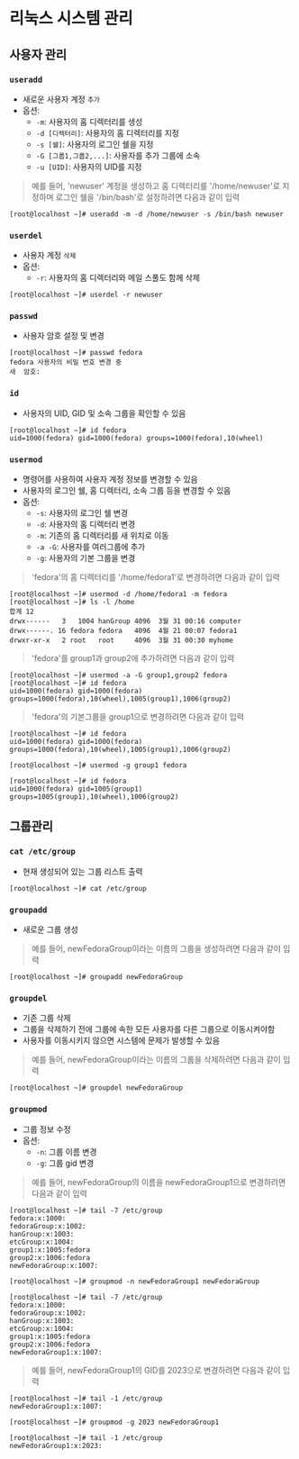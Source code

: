 # 리눅스 시스템 관리

## 사용자 관리

### `useradd`
- 새로운 사용자 계정 `추가`
- 옵션:
  - `-m`: 사용자의 홈 디렉터리를 생성
  - `-d [디렉터리]`: 사용자의 홈 디렉터리를 지정
  - `-s [쉘]`: 사용자의 로그인 쉘을 지정
  - `-G [그룹1,그룹2,...]`: 사용자를 추가 그룹에 소속
  - `-u [UID]`: 사용자의 UID를 지정

> 예를 들어, 'newuser' 계정을 생성하고 홈 디렉터리를 '/home/newuser'로 지정하며 로그인 쉘을 '/bin/bash'로 설정하려면 다음과 같이 입력
```
[root@localhost ~]# useradd -m -d /home/newuser -s /bin/bash newuser
```

### `userdel`
- 사용자 계정 `삭제`
- 옵션: 
  - `-r`: 사용자의 홈 디렉터리와 메일 스풀도 함께 삭제

```
[root@localhost ~]# userdel -r newuser
```

### `passwd`
- 사용자 암호 설정 및 변경

```
[root@localhost ~]# passwd fedora
fedora 사용자의 비밀 번호 변경 중
새  암호:
```

### `id`
- 사용자의 UID, GID 및 소속 그룹을 확인할 수 있음

```
[root@localhost ~]# id fedora
uid=1000(fedora) gid=1000(fedora) groups=1000(fedora),10(wheel)
```

### `usermod`
- 명령어를 사용하여 사용자 계정 정보를 변경할 수 있음 
- 사용자의 로그인 쉘, 홈 디렉터리, 소속 그룹 등을 변경할 수 있음
- 옵션:
  - `-s`: 사용자의 로그인 쉘 변경
  - `-d`: 사용자의 홈 디렉터리 변경
  - `-m`: 기존의 홈 디렉터리를 새 위치로 이동
  - `-a -G`: 사용자를 여러그룹에 추가
  - `-g`: 사용자의 기본 그룹을 변경


> 'fedora'의 홈 디렉터리를 '/home/fedora1'로 변경하려면 다음과 같이 입력
```
[root@localhost ~]# usermod -d /home/fedora1 -m fedora
[root@localhost ~]# ls -l /home
합계 12
drwx------   3   1004 hanGroup 4096  3월 31 00:16 computer
drwx------. 16 fedora fedora   4096  4월 21 00:07 fedora1
drwxr-xr-x   2 root   root     4096  3월 31 00:30 myhome
```

> 'fedora'를 group1과 group2에 추가하려면 다음과 같이 입력
```
[root@localhost ~]# usermod -a -G group1,group2 fedora
[root@localhost ~]# id fedora
uid=1000(fedora) gid=1000(fedora) groups=1000(fedora),10(wheel),1005(group1),1006(group2)
```

> 'fedora'의 기본그룹을 group1으로 변경하려면 다음과 같이 입력
```
[root@localhost ~]# id fedora
uid=1000(fedora) gid=1000(fedora) groups=1000(fedora),10(wheel),1005(group1),1006(group2)

[root@localhost ~]# usermod -g group1 fedora

[root@localhost ~]# id fedora
uid=1000(fedora) gid=1005(group1) groups=1005(group1),10(wheel),1006(group2)

```

## 그룹관리

### `cat /etc/group`
- 현재 생성되어 있는 그룹 리스트 출력

```
[root@localhost ~]# cat /etc/group
```

### `groupadd`
- 새로운 그룹 생성

> 예를 들어, newFedoraGroup이라는 이름의 그룹을 생성하려면 다음과 같이 입력
```
[root@localhost ~]# groupadd newFedoraGroup
```

### `groupdel`
- 기존 그룹 삭제
- 그룹을 삭제하기 전에 그룹에 속한 모든 사용자를 다른 그룹으로 이동시켜야함
- 사용자를 이동시키지 않으면 시스템에 문제가 발생할 수 있음

> 예를 들어, newFedoraGroup이라는 이름의 그룹을 삭제하려면 다음과 같이 입력
```
[root@localhost ~]# groupdel newFedoraGroup
```

### `groupmod`
- 그룹 정보 수정
- 옵션: 
  - `-n`: 그룹 이름 변경
  - `-g`: 그룹 gid 변경

> 예를 들어, newFedoraGroup의 이름을 newFedoraGroup1으로 변경하려면 다음과 같이 입력

```
[root@localhost ~]# tail -7 /etc/group
fedora:x:1000:
fedoraGroup:x:1002:
hanGroup:x:1003:
etcGroup:x:1004:
group1:x:1005:fedora
group2:x:1006:fedora
newFedoraGroup:x:1007:

[root@localhost ~]# groupmod -n newFedoraGroup1 newFedoraGroup

[root@localhost ~]# tail -7 /etc/group
fedora:x:1000:
fedoraGroup:x:1002:
hanGroup:x:1003:
etcGroup:x:1004:
group1:x:1005:fedora
group2:x:1006:fedora
newFedoraGroup1:x:1007:
```

> 예를 들어, newFedoraGroup1의 GID를 2023으로 변경하려면 다음과 같이 입력
```
[root@localhost ~]# tail -1 /etc/group
newFedoraGroup1:x:1007:

[root@localhost ~]# groupmod -g 2023 newFedoraGroup1

[root@localhost ~]# tail -1 /etc/group
newFedoraGroup1:x:2023:
```